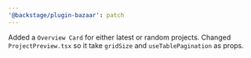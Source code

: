 ```yaml
---
'@backstage/plugin-bazaar': patch
---
```


Added a `Overview Card` for either latest or random projects. Changed `ProjectPreview.tsx` so it take `gridSize` and `useTablePagination` as props.
